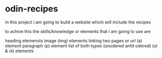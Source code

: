 # odin-recipes
in this project i am going to build a website which will include the recipes 

to achive this the skills/knowledge or elements that i am going to use are 

heading elemensts 
image (img) elements 
linking two pages or url (a) element 
paragraph (p) element
list of both types (unodered anfd odered) (ul & ol) elements